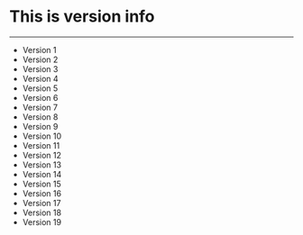 
# This is version info
---
* Version 1
* Version 2
* Version 3
* Version 4
* Version 5
* Version 6
* Version 7
* Version 8
* Version 9
* Version 10
* Version 11
* Version 12
* Version 13
* Version 14
* Version 15
* Version 16
* Version 17
* Version 18
* Version 19

